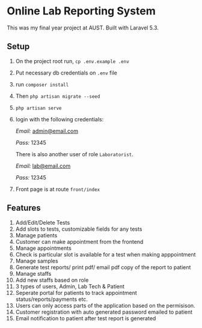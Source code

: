 # Online Lab Reporting System

This was my final year project at AUST. Built with Laravel 5.3.

## Setup

1. On the project root run, `cp .env.example .env`
1. Put necessary db credentials on `.env` file
1. run `composer install`
1. Then `php artisan migrate --seed`
1. `php artisan serve`
1. login with the following credentials:

	*Email:* admin@email.com

	*Pass:* 12345

	There is also another user of role `Laboratorist`.

	*Email:* lab@email.com

	*Pass:* 12345



1. Front page is at route `front/index`


## Features

1. Add/Edit/Delete Tests
1. Add slots to tests, customizable fields for any tests
1. Manage patients
1. Customer can make appointment from the frontend
1. Manage appointments
1. Check is particular slot is available for a test when making apppointment
1. Manage samples
1. Generate test reports/ print pdf/ email pdf copy of the report to patient
1. Manage staffs
1. Add new staffs based on role
1. 3 types of users, Admin, Lab Tech & Patient
1. Seperate portal for patients to track appointment status/reports/payments etc.
1. Users can only access parts of the application based on the permisison.
1. Customer registration with auto generated password emailed to patient
1. Email notification to patient after test report is generated

